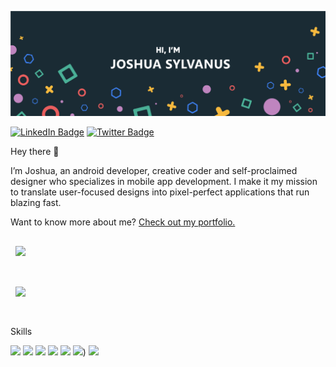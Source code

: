 ![Joshua's GitHub Banner](./assets/header.png)

[![LinkedIn Badge](https://img.shields.io/badge/LinkedIn-Profile-informational?style=flat&logo=linkedin&logoColor=white&color=0D76A8)](https://www.linkedin.com/in/joshua-sylvanus/)
[![Twitter Badge](https://img.shields.io/badge/Twitter-Profile-informational?style=flat&logo=twitter&logoColor=white&color=1CA2F1)](https://twitter.com/josh-sylvanus)

Hey there 👋

I’m Joshua, an android developer, creative coder and self-proclaimed designer who specializes in mobile app development. I make it my mission to translate user-focused designs into pixel-perfect applications that run blazing fast.

Want to know more about me? [Check out my portfolio.](https://www.joshuasylvanus.dev/)

<!-- Pinned Repositories -->

<a href="https://github.com/Yungjay131/CryptoCompose">
  <img align="center" style="margin:1rem 0.5rem" src="https://github-readme-stats.vercel.app/api/pin/?username=Yungjay131&repo=CryptoCompose&title_color=ffffff&text_color=c9cacc&icon_color=4AB197&bg_color=1A2B34" />
</a>
<br><br>


<a href="https://github.com/Yungjay131/Medix">
  <img align="center" style="margin:1rem 0.5rem" src="https://github-readme-stats.vercel.app/api/pin/?username=Yungjay131&repo=Medix&title_color=ffffff&text_color=c9cacc&icon_color=4AB197&bg_color=1A2B34" />
</a>
<br><br>

Skills

![](https://img.shields.io/badge/Code-Android-informational?style=for-the-badge&logo=Android&logoColor=white&color=brightgreen)
![](https://img.shields.io/badge/Code-Java-informational?style=for-the-badge&logo=Java&logoColor=white&color=yellow)
![](https://img.shields.io/badge/Code-Kotlin-informational?style=for-the-badge&logo=Kotlin&logoColor=white&color=orange)
![](https://img.shields.io/badge/Code-Groovy-informational?style=for-the-badge&logo=Groovy&logoColor=white&color=blueviolet)
![](https://img.shields.io/badge/Code-JavaScript-informational?style=for-the-badge&logo=JavaScript&logoColor=white&color=blue)
![](https://img.shields.io/badge/Code-TypeScript-informational?style=for-the-badge&logo=TypeScript&logoColor=white&color=ff69b4))
![](https://img.shields.io/badge/Code-React-informational?style=for-the-badge&logo=react&logoColor=white&color=4AB197)

